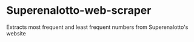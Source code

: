 # Superenalotto-web-scraper
Extracts most frequent and least frequent numbers from Superenalotto's website

